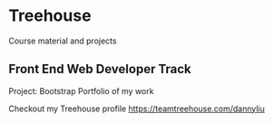 # Treehouse
Course material and projects

## Front End Web Developer Track

Project: Bootstrap Portfolio of my work

Checkout my Treehouse profile https://teamtreehouse.com/dannyliu
